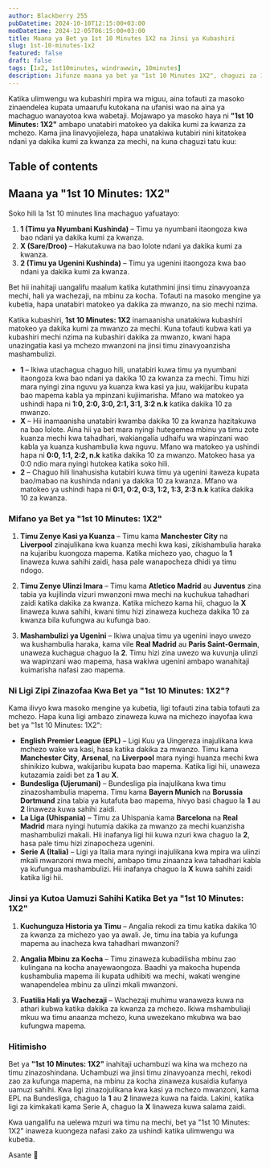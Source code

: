```yaml
---
author: Blackberry 255
pubDatetime: 2024-10-10T12:15:00+03:00
modDatetime: 2024-12-05T06:15:00+03:00
title: Maana ya Bet ya 1st 10 Minutes 1X2 na Jinsi ya Kubashiri
slug: 1st-10-minutes-1x2
featured: false
draft: false
tags: [1x2, 1st10minutes, windrawwin, 10minutes]
description: Jifunze maana ya bet ya "1st 10 Minutes 1X2", chaguzi za 1, X, 2, na jinsi ya kubashiri soko hili.
---
```


Katika ulimwengu wa kubashiri mpira wa miguu, aina tofauti za masoko zinaendelea kupata umaarufu kutokana na ufanisi wao na aina ya machaguo wanayotoa kwa wabetaji. Mojawapo ya masoko haya ni **"1st 10 Minutes: 1X2"** ambapo unatabiri matokeo ya dakika kumi za kwanza za mchezo. Kama jina linavyojieleza, hapa unatakiwa kutabiri nini kitatokea ndani ya dakika kumi za kwanza za mechi, na kuna chaguzi tatu kuu:

## Table of contents

## Maana ya "1st 10 Minutes: 1X2"

Soko hili la 1st 10 minutes lina machaguo yafuatayo:

1. **1 (Timu ya Nyumbani Kushinda)** – Timu ya nyumbani itaongoza kwa bao ndani ya dakika kumi za kwanza.
2. **X (Sare/Droo)** – Hakutakuwa na bao lolote ndani ya dakika kumi za kwanza.
3. **2 (Timu ya Ugenini Kushinda)** – Timu ya ugenini itaongoza kwa bao ndani ya dakika kumi za kwanza.

Bet hii inahitaji uangalifu maalum katika kutathmini jinsi timu zinavyoanza mechi, hali ya wachezaji, na mbinu za kocha. Tofauti na masoko mengine ya kubetia, hapa unatabiri matokeo ya dakika za mwanzo, na sio mechi nzima.

Katika kubashiri, **1st 10 Minutes: 1X2** inamaanisha unatakiwa kubashiri matokeo ya dakika kumi za mwanzo za mechi. Kuna tofauti kubwa kati ya kubashiri mechi nzima na kubashiri dakika za mwanzo, kwani hapa unazingatia kasi ya mchezo mwanzoni na jinsi timu zinavyoanzisha mashambulizi.

- **1** – Ikiwa utachagua chaguo hili, unatabiri kuwa timu ya nyumbani itaongoza kwa bao ndani ya dakika 10 za kwanza za mechi. Timu hizi mara nyingi zina nguvu ya kuanza kwa kasi ya juu, wakijaribu kupata bao mapema kabla ya mpinzani kujiimarisha. Mfano wa matokeo ya ushindi hapa ni **1:0, 2:0, 3:0, 2:1, 3:1, 3:2 n.k** katika dakika 10 za mwanzo.
- **X** – Hii inamaanisha unatabiri kwamba dakika 10 za kwanza hazitakuwa na bao lolote. Aina hii ya bet mara nyingi hutegemea mbinu ya timu zote kuanza mechi kwa tahadhari, wakiangalia udhaifu wa wapinzani wao kabla ya kuanza kushambulia kwa nguvu. Mfano wa matokeo ya ushindi hapa ni **0:0, 1:1, 2:2, n.k** katika dakika 10 za mwanzo. Matokeo hasa ya 0:0 ndio mara nyingi hutokea katika soko hili.
- **2** – Chaguo hili linahusisha kutabiri kuwa timu ya ugenini itaweza kupata bao/mabao na kushinda ndani ya dakika 10 za kwanza. Mfano wa matokeo ya ushindi hapa ni **0:1, 0:2, 0:3, 1:2, 1:3, 2:3 n.k** katika dakika 10 za kwanza.

### Mifano ya Bet ya "1st 10 Minutes: 1X2"

1. **Timu Zenye Kasi ya Kuanza** – Timu kama **Manchester City** na **Liverpool** zinajulikana kwa kuanza mechi kwa kasi, zikishambulia haraka na kujaribu kuongoza mapema. Katika michezo yao, chaguo la **1** linaweza kuwa sahihi zaidi, hasa pale wanapocheza dhidi ya timu ndogo.

2. **Timu Zenye Ulinzi Imara** – Timu kama **Atletico Madrid** au **Juventus** zina tabia ya kujilinda vizuri mwanzoni mwa mechi na kuchukua tahadhari zaidi katika dakika za kwanza. Katika michezo kama hii, chaguo la **X** linaweza kuwa sahihi, kwani timu hizi zinaweza kucheza dakika 10 za kwanza bila kufungwa au kufunga bao.

3. **Mashambulizi ya Ugenini** – Ikiwa unajua timu ya ugenini inayo uwezo wa kushambulia haraka, kama vile **Real Madrid** au **Paris Saint-Germain**, unaweza kuchagua chaguo la **2**. Timu hizi zina uwezo wa kuvunja ulinzi wa wapinzani wao mapema, hasa wakiwa ugenini ambapo wanahitaji kuimarisha nafasi zao mapema.

### Ni Ligi Zipi Zinazofaa Kwa Bet ya "1st 10 Minutes: 1X2"?

Kama ilivyo kwa masoko mengine ya kubetia, ligi tofauti zina tabia tofauti za mchezo. Hapa kuna ligi ambazo zinaweza kuwa na michezo inayofaa kwa bet ya "1st 10 Minutes: 1X2":

- **English Premier League (EPL)** – Ligi Kuu ya Uingereza inajulikana kwa mchezo wake wa kasi, hasa katika dakika za mwanzo. Timu kama **Manchester City**, **Arsenal**, na **Liverpool** mara nyingi huanza mechi kwa shinikizo kubwa, wakijaribu kupata bao mapema. Katika ligi hii, unaweza kutazamia zaidi bet za **1** au **X**.
- **Bundesliga (Ujerumani)** – Bundesliga pia inajulikana kwa timu zinazoshambulia mapema. Timu kama **Bayern Munich** na **Borussia Dortmund** zina tabia ya kutafuta bao mapema, hivyo basi chaguo la **1** au **2** linaweza kuwa sahihi zaidi.
- **La Liga (Uhispania)** – Timu za Uhispania kama **Barcelona** na **Real Madrid** mara nyingi hutumia dakika za mwanzo za mechi kuanzisha mashambulizi makali. Hii inafanya ligi hii kuwa nzuri kwa chaguo la **2**, hasa pale timu hizi zinapocheza ugenini.
- **Serie A (Italia)** – Ligi ya Italia mara nyingi inajulikana kwa mpira wa ulinzi mkali mwanzoni mwa mechi, ambapo timu zinaanza kwa tahadhari kabla ya kufungua mashambulizi. Hii inafanya chaguo la **X** kuwa sahihi zaidi katika ligi hii.

### Jinsi ya Kutoa Uamuzi Sahihi Katika Bet ya "1st 10 Minutes: 1X2"

1. **Kuchunguza Historia ya Timu** – Angalia rekodi za timu katika dakika 10 za kwanza za michezo yao ya awali. Je, timu ina tabia ya kufunga mapema au inacheza kwa tahadhari mwanzoni?

2. **Angalia Mbinu za Kocha** – Timu zinaweza kubadilisha mbinu zao kulingana na kocha anayewaongoza. Baadhi ya makocha hupenda kushambulia mapema ili kupata udhibiti wa mechi, wakati wengine wanapendelea mbinu za ulinzi mkali mwanzoni.

3. **Fuatilia Hali ya Wachezaji** – Wachezaji muhimu wanaweza kuwa na athari kubwa katika dakika za kwanza za mchezo. Ikiwa mshambuliaji mkuu wa timu anaanza mchezo, kuna uwezekano mkubwa wa bao kufungwa mapema.

### Hitimisho

Bet ya **"1st 10 Minutes: 1X2"** inahitaji uchambuzi wa kina wa mchezo na timu zinazoshindana. Uchambuzi wa jinsi timu zinavyoanza mechi, rekodi zao za kufunga mapema, na mbinu za kocha zinaweza kusaidia kufanya uamuzi sahihi. Kwa ligi zinazojulikana kwa kasi ya mchezo mwanzoni, kama EPL na Bundesliga, chaguo la **1** au **2** linaweza kuwa na faida. Lakini, katika ligi za kimkakati kama Serie A, chaguo la **X** linaweza kuwa salama zaidi.

Kwa uangalifu na uelewa mzuri wa timu na mechi, bet ya "1st 10 Minutes: 1X2" inaweza kuongeza nafasi zako za ushindi katika ulimwengu wa kubetia.

Asante 🙏
